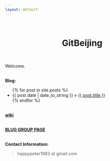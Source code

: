 ```yaml
---
layout: default
---
```

<br />
<h1 style="text-align:center">GitBeijing</h1>
<br />

<p>
Welcome.
</p>
<p><br /><b>Blog:</b></p>
  <ul class="posts">
    {% for post in site.posts %}
      <li><span>{{ post.date | date_to_string }}</span> &raquo; <a href="/GitBeijing{{ post.url }}">{{ post.title }}</a></li>
    {% endfor %}
  </ul>

<p><br /><b><a href="http://github.com/happypeter/GitBeijing/wiki">wiki</a></b></p>
<p><br /><b><a href="http://www.beijinglug.org/en/index.php?option=com_groupjive&action=gj.core.groups.showgroup&groupid=31&Itemid=134http://www.beijinglug.org/en/index.php?option=com_groupjive&action=gj.core.groups.showgroup&groupid=31&Itemid=134">BLUG GROUP PAGE</a></b></p>
<p><br /><b>Contact Information:</b></p>

<blockquote>
<p>
happypeter1983 at gmail.com
</p>
</blockquote>


